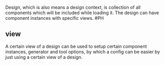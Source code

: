 Design, which is also means a design context, is collection of all components which will be included while loading it. The design can have component instances with specific views. #PH
## view
A certain view of a design can be used to setup certain component instances, generator and tool options, by which a config can be easier by just using a certain view of a design.